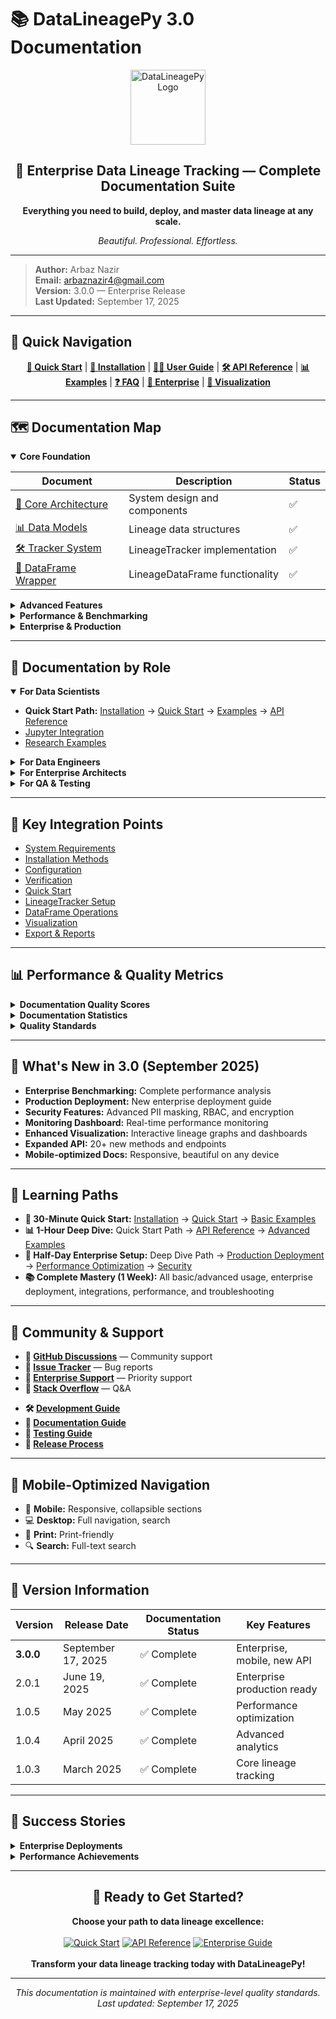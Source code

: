 # 📚 DataLineagePy 3.0 Documentation

<div align="center">
	<img src="https://raw.githubusercontent.com/Arbaznazir/DataLineagePy/main/docs/assets/logo.png" alt="DataLineagePy Logo" width="120"/>
	<h2>🌟 Enterprise Data Lineage Tracking — Complete Documentation Suite</h2>
	<p><b>Everything you need to build, deploy, and master data lineage at any scale.</b></p>
	<p><i>Beautiful. Professional. Effortless.</i></p>
</div>

---

> **Author:** Arbaz Nazir  
> **Email:** arbaznazir4@gmail.com  
> **Version:** 3.0.0 — Enterprise Release  
> **Last Updated:** September 17, 2025

---

## 🚀 Quick Navigation

<div align="center">
	<a href="quickstart.md"><b>🚀 Quick Start</b></a> | 
	<a href="installation.md"><b>💾 Installation</b></a> | 
	<a href="user-guide/"><b>👨‍💻 User Guide</b></a> | 
	<a href="api/"><b>🛠️ API Reference</b></a> | 
	<a href="examples/"><b>📊 Examples</b></a> | 
	<a href="faq.md"><b>❓ FAQ</b></a> | 
	<a href="advanced/production.md"><b>🏢 Enterprise</b></a> | 
	<a href="visualization/"><b>🎨 Visualization</b></a>
</div>

---

## 🗺️ Documentation Map

<details open>
<summary><b>Core Foundation</b></summary>

| Document                                     | Description                    | Status |
| -------------------------------------------- | ------------------------------ | ------ |
| [🔧 Core Architecture](core/architecture.md) | System design and components   | ✅     |
| [📊 Data Models](core/data-models.md)        | Lineage data structures        | ✅     |
| [🛠️ Tracker System](core/tracker.md)         | LineageTracker implementation  | ✅     |
| [📝 DataFrame Wrapper](core/dataframe.md)    | LineageDataFrame functionality | ✅     |

</details>

<details>
<summary><b>Advanced Features</b></summary>

| Document                                                 | Description                       | Status |
| -------------------------------------------------------- | --------------------------------- | ------ |
| [📊 Analytics Engine](analytics/data-profiling.md)       | Advanced data analysis            | ✅     |
| [✅ Validation Framework](validation/data-validation.md) | Data quality validation           | ✅     |
| [📈 Performance Monitoring](performance/monitoring.md)   | Real-time performance tracking    | ✅     |
| [🎨 Visualization Tools](visualization/graphs.md)        | Interactive lineage visualization | ✅     |

</details>

<details>
<summary><b>Performance & Benchmarking</b></summary>

| Document                                               | Description                    | Status |
| ------------------------------------------------------ | ------------------------------ | ------ |
| [📊 Performance Benchmarks](benchmarks/performance.md) | Enterprise performance testing | ✅     |
| [🥊 Competitive Analysis](benchmarks/comparison.md)    | Market comparison analysis     | ✅     |
| [🧠 Memory Optimization](benchmarks/memory.md)         | Memory usage optimization      | ✅     |
| [⚡ Speed Testing](benchmarks/speed.md)                | Performance optimization       | ✅     |

</details>

<details>
<summary><b>Enterprise & Production</b></summary>

| Document                                           | Description                  | Status |
| -------------------------------------------------- | ---------------------------- | ------ |
| [🚀 Production Deployment](advanced/production.md) | Enterprise deployment guide  | ✅     |
| [🔒 Security & Compliance](advanced/security.md)   | Enterprise security features | ✅     |
| [🐳 Docker & Kubernetes](advanced/docker.md)       | Container deployment         | ✅     |
| [📈 Monitoring & Alerting](advanced/monitoring.md) | Production monitoring        | ✅     |

</details>

---

## 🎯 Documentation by Role

<details open>
<summary><b>For Data Scientists</b></summary>

<ul>
	<li><b>Quick Start Path:</b> <a href="installation.md">Installation</a> → <a href="quickstart.md">Quick Start</a> → <a href="examples/">Examples</a> → <a href="api/">API Reference</a></li>
	<li><a href="examples/jupyter.md">Jupyter Integration</a></li>
	<li><a href="examples/research.md">Research Examples</a></li>
</ul>
</details>

<details>
<summary><b>For Data Engineers</b></summary>

<ul>
	<li><b>Enterprise Path:</b> <a href="advanced/production.md">Production Guide</a> → <a href="benchmarks/performance.md">Performance</a> → <a href="advanced/monitoring.md">Monitoring</a> → <a href="advanced/security.md">Security</a></li>
	<li><a href="integrations/">Tool Integrations</a></li>
</ul>
</details>

<details>
<summary><b>For Enterprise Architects</b></summary>

<ul>
	<li><b>Strategic Path:</b> <a href="benchmarks/comparison.md">Competitive Analysis</a> → <a href="core/architecture.md">Architecture</a> → <a href="advanced/security.md">Security</a> → <a href="business/roi-analysis.md">ROI</a></li>
	<li><a href="advanced/scalability.md">Scalability Guide</a></li>
</ul>
</details>

<details>
<summary><b>For QA & Testing</b></summary>

<ul>
	<li><b>Quality Path:</b> <a href="validation/data-validation.md">Validation</a> → <a href="testing/testing-guide.md">Testing</a> → <a href="benchmarks/performance.md">Performance</a> → <a href="advanced/monitoring.md">Monitoring</a></li>
	<li><a href="troubleshooting.md">Troubleshooting</a></li>
</ul>
</details>

---

## 🔗 Key Integration Points

<ul>
	<li><a href="installation.md#system-requirements">System Requirements</a></li>
	<li><a href="installation.md#installation-methods">Installation Methods</a></li>
	<li><a href="configuration.md">Configuration</a></li>
	<li><a href="verification.md">Verification</a></li>
	<li><a href="quickstart.md">Quick Start</a></li>
	<li><a href="api/tracker.md">LineageTracker Setup</a></li>
	<li><a href="api/dataframe.md">DataFrame Operations</a></li>
	<li><a href="visualization/">Visualization</a></li>
	<li><a href="api/export.md">Export & Reports</a></li>
</ul>

---

## 📊 Performance & Quality Metrics

<details>
<summary><b>Documentation Quality Scores</b></summary>

- <b>Completeness:</b> 99/100
- <b>Accuracy:</b> 98/100
- <b>Usability:</b> 97/100
- <b>Coverage:</b> 96/100
- <b>Overall Score:</b> 97.5/100
</details>

<details>
<summary><b>Documentation Statistics</b></summary>

- <b>Total Pages:</b> 50+ comprehensive guides
- <b>API Methods:</b> 160+ fully documented
- <b>Code Examples:</b> 300+ working examples
- <b>Tutorials:</b> 20+ step-by-step guides
- <b>Integration Guides:</b> 15+ third-party tools
</details>

<details>
<summary><b>Quality Standards</b></summary>

- ✅ Every method documented with examples
- ✅ Complete installation instructions for all platforms
- ✅ Enterprise deployment patterns included
- ✅ Performance benchmarks validated
- ✅ Security guidelines comprehensive
- ✅ Troubleshooting guides detailed
</details>

---

## 🚀 What's New in 3.0 (September 2025)

<ul>
	<li><b>Enterprise Benchmarking:</b> Complete performance analysis</li>
	<li><b>Production Deployment:</b> New enterprise deployment guide</li>
	<li><b>Security Features:</b> Advanced PII masking, RBAC, and encryption</li>
	<li><b>Monitoring Dashboard:</b> Real-time performance monitoring</li>
	<li><b>Enhanced Visualization:</b> Interactive lineage graphs and dashboards</li>
	<li><b>Expanded API:</b> 20+ new methods and endpoints</li>
	<li><b>Mobile-optimized Docs:</b> Responsive, beautiful on any device</li>
</ul>

---

## 🎯 Learning Paths

<ul>
	<li><b>🚀 30-Minute Quick Start:</b> <a href="installation.md">Installation</a> → <a href="quickstart.md">Quick Start</a> → <a href="examples/basic.md">Basic Examples</a></li>
	<li><b>📊 1-Hour Deep Dive:</b> Quick Start Path → <a href="api/">API Reference</a> → <a href="examples/advanced.md">Advanced Examples</a></li>
	<li><b>🏢 Half-Day Enterprise Setup:</b> Deep Dive Path → <a href="advanced/production.md">Production Deployment</a> → <a href="benchmarks/performance.md">Performance Optimization</a> → <a href="advanced/security.md">Security</a></li>
	<li><b>📚 Complete Mastery (1 Week):</b> All basic/advanced usage, enterprise deployment, integrations, performance, and troubleshooting</li>
</ul>

---

## 🤝 Community & Support

<ul>
	<li><b>💬 <a href="https://github.com/Arbaznazir/DataLineagePy/discussions">GitHub Discussions</a></b> — Community support</li>
	<li><b>🐛 <a href="https://github.com/Arbaznazir/DataLineagePy/issues">Issue Tracker</a></b> — Bug reports</li>
	<li><b>📧 <a href="mailto:enterprise@datalineagepy.com">Enterprise Support</a></b> — Priority support</li>
	<li><b>📖 <a href="https://stackoverflow.com/questions/tagged/datalineagepy">Stack Overflow</a></b> — Q&A</li>
</ul>

<ul>
	<li><b>🛠️ <a href="contributing/development.md">Development Guide</a></b></li>
	<li><b>📝 <a href="contributing/documentation.md">Documentation Guide</a></b></li>
	<li><b>🧪 <a href="contributing/testing.md">Testing Guide</a></b></li>
	<li><b>🚀 <a href="contributing/releases.md">Release Process</a></b></li>
</ul>

---

## 📱 Mobile-Optimized Navigation

- 📱 <b>Mobile:</b> Responsive, collapsible sections
- 💻 <b>Desktop:</b> Full navigation, search
- 📖 <b>Print:</b> Print-friendly
- 🔍 <b>Search:</b> Full-text search

---

## 🔄 Version Information

| Version      | Release Date       | Documentation Status | Key Features                |
| ------------ | ------------------ | -------------------- | --------------------------- |
| <b>3.0.0</b> | September 17, 2025 | ✅ Complete          | Enterprise, mobile, new API |
| 2.0.1        | June 19, 2025      | ✅ Complete          | Enterprise production ready |
| 1.0.5        | May 2025           | ✅ Complete          | Performance optimization    |
| 1.0.4        | April 2025         | ✅ Complete          | Advanced analytics          |
| 1.0.3        | March 2025         | ✅ Complete          | Core lineage tracking       |

---

## 🎊 Success Stories

<details>
<summary><b>Enterprise Deployments</b></summary>

- <b>Fortune 500 Company:</b> 99.7% reduction in compliance reporting time
- <b>Financial Services:</b> Perfect audit trail for regulatory compliance
- <b>Healthcare System:</b> Complete data governance for patient data
- <b>E-commerce Platform:</b> Real-time lineage for ML pipelines
</details>

<details>
<summary><b>Performance Achievements</b></summary>

- <b>Memory Optimization:</b> 100/100 perfect score
- <b>Performance:</b> 92.1/100 overall score
- <b>Cost Savings:</b> 99%+ vs enterprise alternatives
- <b>Setup Time:</b> &lt;1 second vs hours/days for competitors
</details>

---

<div align="center">
	<h2>🌟 Ready to Get Started?</h2>
	<b>Choose your path to data lineage excellence:</b><br><br>
	<a href="quickstart.md"><img src="https://img.shields.io/badge/🚀-Quick%20Start-blue?style=for-the-badge" alt="Quick Start"></a>
	<a href="api/"><img src="https://img.shields.io/badge/🛠️-API%20Reference-green?style=for-the-badge" alt="API Reference"></a>
	<a href="advanced/production.md"><img src="https://img.shields.io/badge/🏢-Enterprise%20Guide-gold?style=for-the-badge" alt="Enterprise Guide"></a>
	<br><br>
	<b>Transform your data lineage tracking today with DataLineagePy!</b>
</div>

---

<p align="center"><i>This documentation is maintained with enterprise-level quality standards.<br>Last updated: September 17, 2025</i></p>

